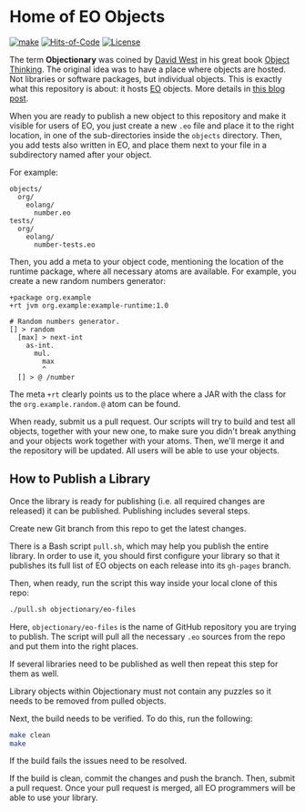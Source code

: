 # Home of EO Objects

[![make](https://github.com/yegor256/objectionary/actions/workflows/make.yml/badge.svg?branch=master)](https://github.com/yegor256/objectionary/actions/workflows/make.yml)
[![Hits-of-Code](https://hitsofcode.com/github/objectionary/home)](https://hitsofcode.com/view/github/objectionary/home)
[![License](https://img.shields.io/badge/license-MIT-green.svg)](https://github.com/objectionary/home/blob/master/LICENSE.txt)

The term **Objectionary** was coined by
[David West](https://www.youtube.com/watch?v=s-hdZZzMCac)
in his great book
[Object Thinking](http://amzn.to/266oJr4). The original idea was to
have a place where objects are hosted. Not libraries or software packages,
but individual objects. This is exactly what this repository is about:
it hosts [EO](https://www.eolang.org) objects. More details
in [this blog post](https://www.yegor256.com/2021/10/21/objectionary.html).

When you are ready to publish a new object to this repository
and make it visible for users of EO, you just create a new
`.eo` file and place it to the right location, in one of the sub-directories
inside the `objects` directory.
Then, you add tests also written in EO, and place them next
to your file in a subdirectory named after your object.

For example:

```text
objects/
  org/
    eolang/
      number.eo
tests/
  org/
    eolang/
      number-tests.eo
```

Then, you add a meta to your object code, mentioning the location
of the runtime package, where all necessary atoms are available. For example,
you create a new random numbers generator:

```text
+package org.example
+rt jvm org.example:example-runtime:1.0

# Random numbers generator.
[] > random
  [max] > next-int
    as-int.
      mul.
        max
        ^
  [] > @ /number
```

The meta `+rt` clearly points us to the place where a JAR with
the class for the `org.example.random.@` atom can be found.

When ready, submit us a pull request. Our scripts will try to
build and test all objects, together with your new one, to make
sure you didn't break anything and your objects work together
with your atoms. Then, we'll merge it and the repository
will be updated. All users will be able to use your objects.

## How to Publish a Library

Once the library is ready for publishing
(i.e. all required changes are released)
it can be published. Publishing includes several steps.

Create new Git branch from this repo to get the latest changes. 

There is a Bash script `pull.sh`, which may help you publish the entire
library. In order to use it, you should first configure your library
so that it publishes its full list of EO
objects on each release into its `gh-pages` branch.

Then, when ready, run the script this way inside your local clone of this repo:

```bash
./pull.sh objectionary/eo-files
```

Here, `objectionary/eo-files` is the name of GitHub repository you are
trying to publish. The script will pull all the necessary `.eo` sources
from the repo and put them into the right places.

If several libraries need to be published as well then repeat this step for
them as well.

Library objects within Objectionary must not contain any puzzles so it needs 
to be removed from pulled objects.

Next, the build needs to be verified. To do this, run the following:

```bash
make clean
make
```

If the build fails the issues need to be resolved.

If the build is clean, commit the changes and push the branch. Then,
submit a pull request.
Once your pull request is merged, all EO programmers will
be able to use your library.
